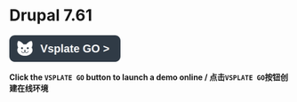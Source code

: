 # Drupal 7.61

<a href="https://www.vsplate.com/?docker-compose=https://github.com/vsplate/dcenvs/drupal/7.61"><img alt="VSPLATE GO" src="https://raw.githubusercontent.com/vsplate/images/master/vsgo_btn.png" width="200px"></a>

**Click the `VSPLATE GO` button to launch a demo online / 点击`VSPLATE GO`按钮创建在线环境**